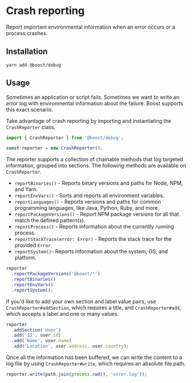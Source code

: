 # Crash reporting

Report important environmental information when an error occurs or a process crashes.

## Installation

```
yarn add @boost/debug
```

## Usage

Sometimes an application or script fails. Sometimes we want to write an error log with environmental
information about the failure. Boost supports this exact scenario.

Take advantage of crash reporting by importing and instantiating the `CrashReporter` class.

```ts
import { CrashReporter } from '@boost/debug';

const reporter = new CrashReporter();
```

The reporter supports a collection of chainable methods that log targeted information, grouped into
sections. The following methods are available on `CrashReporter`.

- `reportBinaries()` - Reports binary versions and paths for Node, NPM, and Yarn.
- `reportEnvVars()` - Sorts and reports all environment variables.
- `reportLanguages()` - Reports versions and paths for common programming languages, like Java,
  Python, Ruby, and more.
- `reportPackageVersions()` - Report NPM package versions for all that match the defined pattern(s).
- `reportProcess()` - Reports information about the currently running process.
- `reportStackTrace(error: Error)` - Reports the stack trace for the provided `Error`.
- `reportSystem()`- Reports information about the system, OS, and platform.

<!-- prettier-ignore -->
```ts
reporter
  .reportPackageVersions('@boost/*')
  .reportBinaries()
  .reportEnvVars()
  .reportSystem();
```

If you'd like to add your own section and label value pairs, use `CrashReporter#addSection`, which
requires a title, and `CrashReporter#add`, which accepts a label and one or many values.

```ts
reporter
  .addSection('User')
  .add('ID', user.id)
  .add('Name', user.name)
  .add('Location', user.address, user.country);
```

Once all the information has been buffered, we can write the content to a log file by using
`CrashReporter#write`, which requires an absolute file path.

```ts
reporter.write(path.join(process.cwd(), 'error.log'));
```
